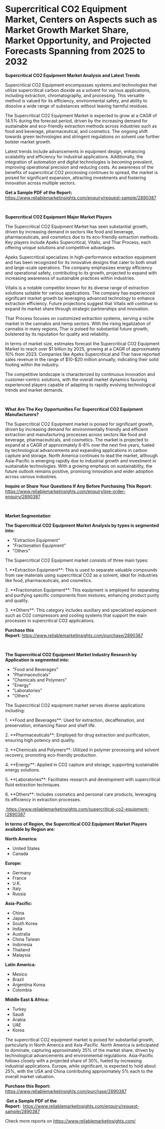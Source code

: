 <p><h1>Supercritical CO2 Equipment Market, Centers on Aspects such as Market Growth Market Share, Market Opportunity, and Projected Forecasts Spanning from 2025 to 2032</h1></p><p><strong>Supercritical CO2 Equipment Market Analysis and Latest Trends</strong></p>
<p><p>Supercritical CO2 Equipment encompasses systems and technologies that utilize supercritical carbon dioxide as a solvent for various applications, including extraction, chromatography, and processing. This versatile method is valued for its efficiency, environmental safety, and ability to dissolve a wide range of substances without leaving harmful residues.</p><p>The Supercritical CO2 Equipment Market is expected to grow at a CAGR of 14.5% during the forecast period, driven by the increasing demand for sustainable and eco-friendly extraction methods across industries such as food and beverage, pharmaceutical, and cosmetics. The ongoing shift towards green technologies and stringent regulations on solvent use further bolster market growth. </p><p>Latest trends include advancements in equipment design, enhancing scalability and efficiency for industrial applications. Additionally, the integration of automation and digital technologies is becoming prevalent, improving operational precision and reducing costs. As awareness of the benefits of supercritical CO2 processing continues to spread, the market is poised for significant expansion, attracting investments and fostering innovation across multiple sectors.</p></p>
<p><strong>Get a Sample PDF of the Report:&nbsp;</strong> <a href="https://www.reliablemarketinsights.com/enquiry/request-sample/2890387?utm_campaign=2631&utm_medium=2&utm_source=Github&utm_content=ia&utm_term=14032025&utm_id=supercritical-co2-equipment">https://www.reliablemarketinsights.com/enquiry/request-sample/2890387</a></p>
<p>&nbsp;</p>
<p><strong>Supercritical CO2 Equipment Major Market Players</strong></p>
<p><p>The Supercritical CO2 Equipment Market has seen substantial growth, driven by increasing demand in sectors like food and beverage, pharmaceuticals, and cosmetics due to its eco-friendly extraction methods. Key players include Apeks Supercritical, Vitalis, and Thar Process, each offering unique solutions and competitive advantages.</p><p>Apeks Supercritical specializes in high-performance extraction equipment and has been recognized for its innovative designs that cater to both small and large-scale operations. The company emphasizes energy efficiency and operational safety, contributing to its growth, projected to expand with increasing awareness of sustainable practices within industries.</p><p>Vitalis is a notable competitor known for its diverse range of extraction solutions suitable for various applications. The company has experienced significant market growth by leveraging advanced technology to enhance extraction efficiency. Future projections suggest that Vitalis will continue to expand its market share through strategic partnerships and innovation.</p><p>Thar Process focuses on customized extraction systems, serving a niche market in the cannabis and hemp sectors. With the rising legalization of cannabis in many regions, Thar is poised for substantial future growth, bolstered by its reputation for quality and reliability.</p><p>In terms of market size, estimates forecast the Supercritical CO2 Equipment Market to reach over $1 billion by 2025, growing at a CAGR of approximately 10% from 2023. Companies like Apeks Supercritical and Thar have reported sales revenue in the range of $10-$20 million annually, indicating their solid footing within the industry.</p><p>The competitive landscape is characterized by continuous innovation and customer-centric solutions, with the overall market dynamics favoring experienced players capable of adapting to rapidly evolving technological trends and market demands.</p></p>
<p>&nbsp;</p>
<p><strong>What Are The Key Opportunities For Supercritical CO2 Equipment Manufacturers?</strong></p>
<p><p>The Supercritical CO2 Equipment market is poised for significant growth, driven by increasing demand for environmentally friendly and efficient extraction and manufacturing processes across sectors like food and beverage, pharmaceuticals, and cosmetics. The market is projected to expand at a CAGR of approximately 6-8% over the next five years, fueled by technological advancements and expanding applications in carbon capture and storage. North America continues to lead the market, although Asia-Pacific is emerging rapidly due to industrial growth and investment in sustainable technologies. With a growing emphasis on sustainability, the future outlook remains positive, promising innovation and wider adoption across various industries.</p></p>
<p><strong>Inquire or Share Your Questions If Any Before Purchasing This Report:</strong> <a href="https://www.reliablemarketinsights.com/enquiry/pre-order-enquiry/2890387?utm_campaign=2631&utm_medium=2&utm_source=Github&utm_content=ia&utm_term=14032025&utm_id=supercritical-co2-equipment">https://www.reliablemarketinsights.com/enquiry/pre-order-enquiry/2890387</a></p>
<p>&nbsp;</p>
<p><strong>Market Segmentation</strong></p>
<p><strong>The Supercritical CO2 Equipment Market Analysis by types is segmented into:</strong></p>
<p><ul><li>"Extraction Equipment"</li><li>"Fractionation Equipment"</li><li>"Others"</li></ul></p>
<p><p>The Supercritical CO2 Equipment market consists of three main types: </p><p>1. **Extraction Equipment**: This is used to separate valuable compounds from raw materials using supercritical CO2 as a solvent, ideal for industries like food, pharmaceuticals, and cosmetics.</p><p>2. **Fractionation Equipment**: This equipment is employed for separating and purifying specific components from mixtures, enhancing product purity and quality.</p><p>3. **Others**: This category includes auxiliary and specialized equipment such as CO2 compressors and cooling systems that support the main processes in supercritical CO2 applications.</p></p>
<p><strong>Purchase this Report:&nbsp;</strong><a href="https://www.reliablemarketinsights.com/purchase/2890387?utm_campaign=2631&utm_medium=2&utm_source=Github&utm_content=ia&utm_term=14032025&utm_id=supercritical-co2-equipment">https://www.reliablemarketinsights.com/purchase/2890387</a></p>
<p>&nbsp;</p>
<p><strong>The Supercritical CO2 Equipment Market Industry Research by Application is segmented into:</strong></p>
<p><ul><li>"Food and Beverages"</li><li>"Pharmaceuticals"</li><li>"Chemicals and Polymers"</li><li>"Energy"</li><li>"Laboratories"</li><li>"Others"</li></ul></p>
<p><p>The Supercritical CO2 equipment market serves diverse applications including:</p><p>1. **Food and Beverages**: Used for extraction, decaffeination, and preservation, enhancing flavor and shelf life.</p><p>2. **Pharmaceuticals**: Employed for drug extraction and purification, ensuring high potency and quality.</p><p>3. **Chemicals and Polymers**: Utilized in polymer processing and solvent recovery, promoting eco-friendly production.</p><p>4. **Energy**: Applied in CO2 capture and storage, supporting sustainable energy solutions.</p><p>5. **Laboratories**: Facilitates research and development with supercritical fluid extraction techniques.</p><p>6. **Others**: Includes cosmetics and personal care products, leveraging its efficiency in extraction processes.</p></p>
<p><a href="https://www.reliablemarketinsights.com/supercritical-co2-equipment-r2890387?utm_campaign=2631&utm_medium=2&utm_source=Github&utm_content=ia&utm_term=14032025&utm_id=supercritical-co2-equipment">&nbsp;https://www.reliablemarketinsights.com/supercritical-co2-equipment-r2890387</a></p>
<p><strong>In terms of Region, the Supercritical CO2 Equipment Market Players available by Region are:</strong></p>
<p>
    <p> <strong> North America: </strong>
        <ul>
            <li>United States</li>
            <li>Canada</li>
        </ul>
        </p> 
    <p> <strong> Europe: </strong>
        <ul>
            <li>Germany</li>
            <li>France</li>
            <li>U.K.</li>
            <li>Italy</li>
            <li>Russia</li>
        </ul>
        </p> 
    <p> <strong> Asia-Pacific: </strong>
        <ul>
            <li>China</li>
            <li>Japan</li>
            <li>South Korea</li>
            <li>India</li>
            <li>Australia</li>
            <li>China Taiwan</li>
            <li>Indonesia</li>
            <li>Thailand</li>
            <li>Malaysia</li>
        </ul>
        </p> 
    <p> <strong> Latin America: </strong>
        <ul>
            <li>Mexico</li>
            <li>Brazil</li>
            <li>Argentina Korea</li>
            <li>Colombia</li>
        </ul>
        </p> 
    <p> <strong> Middle East & Africa: </strong>
        <ul>
            <li>Turkey</li>
            <li>Saudi</li>
            <li>Arabia</li>
            <li>UAE</li>
            <li>Korea</li>
        </ul>
    </p>
    </p>
<p><p>The supercritical CO2 equipment market is poised for substantial growth, particularly in North America and Asia-Pacific. North America is anticipated to dominate, capturing approximately 35% of the market share, driven by technological advancements and environmental regulations. Asia-Pacific follows closely with a projected share of 30%, fueled by increasing industrial applications. Europe, while significant, is expected to hold about 25%, with the USA and China contributing approximately 5% each to the overall market valuation.</p></p>
<p><strong>Purchase this Report: </strong><a href="https://www.reliablemarketinsights.com/purchase/2890387?utm_campaign=2631&utm_medium=2&utm_source=Github&utm_content=ia&utm_term=14032025&utm_id=supercritical-co2-equipment">https://www.reliablemarketinsights.com/purchase/2890387</a></p>
<p>&nbsp;<strong>Get a Sample PDF of the Report:&nbsp;&nbsp;</strong><a href="https://www.reliablemarketinsights.com/enquiry/request-sample/2890387?utm_campaign=2631&utm_medium=2&utm_source=Github&utm_content=ia&utm_term=14032025&utm_id=supercritical-co2-equipment">https://www.reliablemarketinsights.com/enquiry/request-sample/2890387</a></p>
<p><strong></strong></p>
<p>Check more reports on <a href="https://www.reliablemarketinsights.com/?utm_campaign=2631&utm_medium=2&utm_source=Github&utm_content=ia&utm_term=14032025&utm_id=supercritical-co2-equipment">https://www.reliablemarketinsights.com/</a></p>